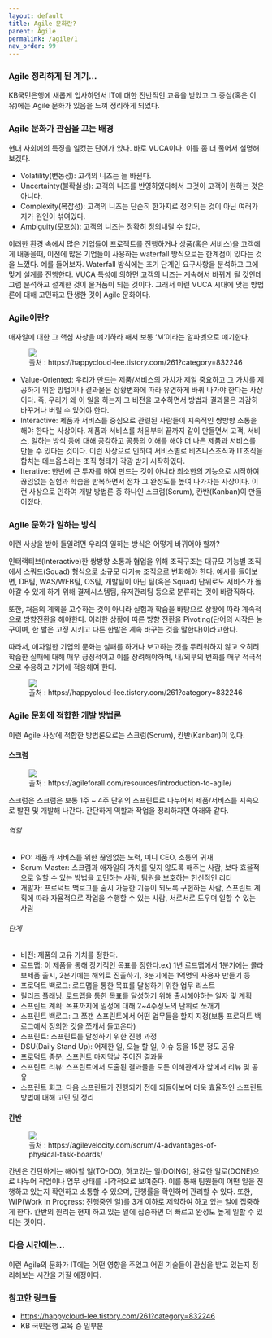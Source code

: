 ```yaml
---
layout: default
title: Agile 문화란?
parent: Agile
permalink: /agile/1
nav_order: 99
---
```


###  Agile 정리하게 된 계기...

KB국민은행에 새롭게 입사하면서 IT에 대한 전반적인 교육을 받았고 그 중심(혹은 이유)에는 Agile 문화가 있음을 느껴 정리하게 되었다.

### Agile 문화가 관심을 끄는 배경

현대 사회에의 특징을 일컸는 단어가 있다. 바로 VUCA이다. 이를 좀 더 풀어서 설명해보겠다.
 - Volatility(변동성): 고객의 니즈는 늘 바뀐다.
 - Uncertainty(불확실성): 고객의 니즈를 반영하였다해서 그것이 고객이 원하는 것은 아니다.
 - Complexity(복잡성): 고객의 니즈는 단순히 한가지로 정의되는 것이 아닌 여러가지가 원인이 섞여있다.
 - Ambiguity(모호성): 고객의 니즈는 정확히 정의내릴 수 없다.

이러한 환경 속에서 많은 기업들이 프로젝트를 진행하거나 상품(혹은 서비스)을 고객에게 내놓을때, 이전에 많은 기업들이 사용하는 waterfall 방식으로는 한계점이 있다는 것을 느꼈다. 예를 들어보자. Waterfall 방식에는 초기 단계인 요구사항을 분석하고 그에 맞게 설계를 진행한다. VUCA 특성에 의하면 고객의 니즈는 계속해서 바뀌게 될 것인데 그럼 분석하고 설계한 것이 물거품이 되는 것이다. 그래서 이런 VUCA 시대에 맞는 방법론에 대해 고민하고 탄생한 것이 Agile 문화이다.

### Agile이란?

애자일에 대한 그 핵심 사상을 얘기하라 해서 보통 ‘M’이라는 알파벳으로 얘기한다.

<aside>
<figure>
<img src="{{ "/media/img/agile/agile-01.PNG" | absolute_url }}" />
<figcaption>출처 : https://happycloud-lee.tistory.com/261?category=832246 </figcaption>
</figure>
</aside>

 - Value-Oriented: 우리가 만드는 제품/서비스의 가치가 제일 중요하고 그 가치를 제공하기 위한 방법이나 결과물은 상황변화에 따라 유연하게 바꿔 나가야 한다는 사상이다. 즉, 우리가 왜 이 일을 하는지 그 비전을 고수하면서 방법과 결과물은 과감히 바꾸거나 버릴 수 있어야 한다.
 - Interactive: 제품과 서비스를 중심으로 관련된 사람들이 지속적인 쌍방향 소통을 해야 한다는 사상이다. 제품과 서비스를 처음부터 끝까지 같이 만들면서 고객, 서비스, 일하는 방식 등에 대해 공감하고 공통의 이해를 해야 더 나은 제품과 서비스를 만들 수 있다는 것이다. 이런 사상으로 인하여 서비스별로 비즈니스조직과 IT조직을 합치는 데브옵스라는 조직 형태가 각광 받기 시작하였다.
 - Iterative: 한번에 큰 투자를 하여 만드는 것이 아니라 최소한의 기능으로 시작하여 끊임없는 실험과 학습을 반복하면서 점차 그 완성도를 높여 나가자는 사상이다. 이런 사상으로 인하여 개발 방법론 중 하나인 스크럼(Scrum), 칸반(Kanban)이 만들어졌다.

 ### Agile 문화가 일하는 방식

이런 사상을 받아 들일려면 우리의 일하는 방식은 어떻게 바뀌어야 할까?

인터랙티브(Interactive)한 쌍방향 소통과 협업을 위해 조직구조는 대규모 기능별 조직에서 스쿼드(Squad) 형식으로 소규모 다기능 조직으로 변화해야 한다. 예시를 들어보면, DB팀, WAS/WEB팀, OS팀, 개발팀이 아닌 팀(혹은 Squad) 단위로도 서비스가 돌아갈 수 있게 하기 위해 결제시스템팀, 유저관리팀 등으로 분류하는 것이 바람직하다.

또한, 처음의 계획을 고수하는 것이 아니라 실험과 학습을 바탕으로 상황에 따라 계속적으로 방향전환을 해야한다. 이러한 상황에 따른 방향 전환을 Pivoting(단어의 시작은 농구이며, 한 발은 고정 시키고 다른 한발은 계속 바꾸는 것을 말한다)이라고한다. 

따라서, 애자일한 기업의 문화는 실패를 하거나 보고하는 것을 두려워하지 않고 오히려 학습한 실패에 대해 매우 긍정적이고 이를 장려해야하며, 내/외부의 변화를 매우 적극적으로 수용하고 거기에 적응해여 한다.

<aside>
<figure>
<img src="{{ "/media/img/agile/agile-02.PNG" | absolute_url }}" />
<figcaption>출처 : https://happycloud-lee.tistory.com/261?category=832246 </figcaption>
</figure>
</aside>

### Agile 문화에 적합한 개발 방법론

이런 Agile 사상에 적합한 방법론으로는 스크럼(Scrum), 칸반(Kanban)이 있다.

#### 스크럼

<aside>
<figure>
<img src="{{ "/media/img/agile/agile-03.PNG" | absolute_url }}" />
<figcaption>출처 : https://agileforall.com/resources/introduction-to-agile/ </figcaption>
</figure>
</aside>

스크럼은 스크럼은 보통 1주 ~ 4주 단위의 스프린트로 나누어서 제품/서비스를 지속으로 발전 및 개발해 나간다.
간단하게 역할과 작업을 정리하자면 아래와 같다.

###### 역할
 - PO: 제품과 서비스를 위한 끊임없는 노력, 미니 CEO, 소통의 귀재
 - Scrum Master: 스크럼과 애자일의 가치를 잊지 않도록 해주는 사람, 보다 효율적으로 일할  수 있는 방법을 고민하는 사람, 팀원을 보호하는 헌신적인 리더
 - 개발자: 프로덕트 백로그를 출시 가능한 기능이 되도록 구현하는 사람, 스프린트 계획에 따라 자율적으로 작업을 수행할 수 있는 사람, 서로서로 도우며 일할 수 있는 사람

###### 단계
 - 비전: 제품의 고유 가치를 정한다.
 - 로드맵: 이 제품을 통해 장기적인 목표를 정한다.ex) 1년 로드맵에서 1분기에는 콜라보제품 출시, 2분기에는 해외로 진출하기, 3분기에는 1억명의 사용자 만들기 등
 - 프로덕트 백로그: 로드맵을 통한 목표를 달성하기 위한 업무 리스트
 - 릴리즈 플래닝: 로드맵을 통한 목표를 달성하기 위해 출시해야하는 일자 및 계획
 - 스프린트 계획: 목표까지에 일정에 대해 2~4주정도의 단위로 쪼개기
 - 스프린트 백로그: 그 쪼갠 스프린트에서 어떤 업무들을 할지 지정(보통 프로덕트 백로그에서 정의한 것을 쪼개서 들고온다)
 - 스프린트: 스프린트를 달성하기 위한 진행 과정
 - DSU(Daily Stand Up): 어제한 일, 오늘 할 일, 이슈 등을 15분 정도 공유
 - 프로덕트 증분: 스프린트 마지막날 주어진 결과물     
 - 스프린트 리뷰: 스프린트에서 도출된 결과물을 모든 이해관계자 앞에서 리뷰 및 공유
 - 스프린트 회고: 다음 스프린트가 진행되기 전에 되돌아보며 더욱 효율적인 스프린트 방법에 대해 고민 및 정리

#### 칸반

<aside>
<figure>
<img src="{{ "/media/img/agile/agile-04.PNG" | absolute_url }}" />
<figcaption>출처 : https://agilevelocity.com/scrum/4-advantages-of-physical-task-boards/ </figcaption>
</figure>
</aside>

칸반은 간단하게는 해야할 일(TO-DO), 하고있는 일(DOING), 완료한 일로(DONE)으로 나누어 작업이나 업무 상태를 시각적으로 보여준다. 이를 통해 팀원들이 어떤 일을 진행하고 있는지 확인하고 소통할 수 있으며, 진행률을 확인하며 관리할 수 있다. 또한, WIP(Work In Progress: 진행중인 일)를 3개 이하로 제약하여 하고 있는 일에 집중하게 한다. 칸반의 원리는 현재 하고 있는 일에 집중하면 더 빠르고 완성도 높게 일할 수 있다는 것이다. 


### 다음 시간에는...

이런 Agile의 문화가 IT에는 어떤 영향을 주었고 어떤 기술들이 관심을 받고 있는지 정리해보는 시간을 가질 예정이다.

### 참고한 링크들

 - https://happycloud-lee.tistory.com/261?category=832246
 - KB 국민은행 교육 중 일부분

